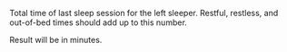 Total time of last sleep session for the left sleeper. Restful, restless, and out-of-bed times should add up to this number.

Result will be in minutes.